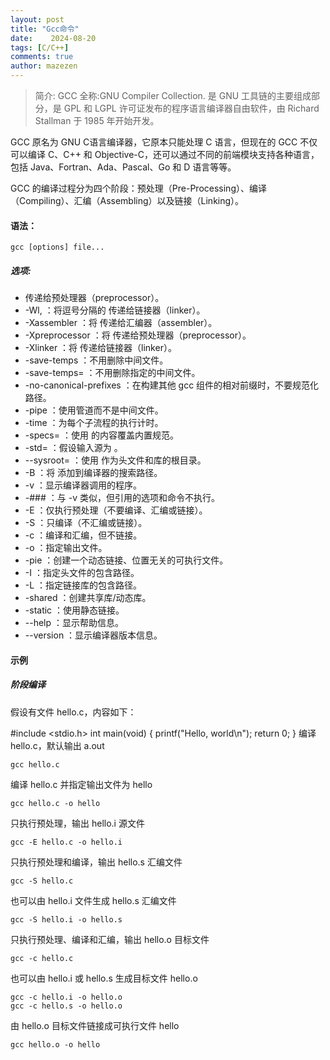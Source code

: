 ```yaml
---
layout: post
title: "Gcc命令"
date:    2024-08-20
tags: [C/C++]
comments: true
author: mazezen
---
```



> 简介:
> GCC 全称:GNU Compiler Collection. 是 GNU 工具链的主要组成部分，是 GPL 和 LGPL 许可证发布的程序语言编译器自由软件，由 Richard Stallman 于 1985 年开始开发。

GCC 原名为 GNU C语言编译器，它原本只能处理 C 语言，但现在的 GCC 不仅可以编译 C、C++ 和 Objective-C，还可以通过不同的前端模块支持各种语言，包括 Java、Fortran、Ada、Pascal、Go 和 D 语言等等。

GCC 的编译过程分为四个阶段：预处理（Pre-Processing）、编译（Compiling）、汇编（Assembling）以及链接（Linking）。

#### 语法：
```shell
gcc [options] file...
```
##### 选项:
- <options> 传递给预处理器（preprocessor）。
- -Wl,<options> ：将逗号分隔的 <options> 传递给链接器（linker）。
- -Xassembler <arg> ：将 <arg> 传递给汇编器（assembler）。
- -Xpreprocessor <arg> ：将 <arg> 传递给预处理器（preprocessor）。
- -Xlinker <arg> ：将 <arg> 传递给链接器（linker）。
- -save-temps ：不用删除中间文件。
- -save-temps=<arg> ：不用删除指定的中间文件。
- -no-canonical-prefixes ：在构建其他 gcc 组件的相对前缀时，不要规范化路径。
- -pipe ：使用管道而不是中间文件。
- -time ：为每个子流程的执行计时。
- -specs=<file> ：使用 <file> 的内容覆盖内置规范。
- -std=<standard> ：假设输入源为 <standard>。
- --sysroot=<directory> ：使用 <directory> 作为头文件和库的根目录。
- -B <directory> ：将 <directory> 添加到编译器的搜索路径。
- -v ：显示编译器调用的程序。
- -### ：与 -v 类似，但引用的选项和命令不执行。
- -E ：仅执行预处理（不要编译、汇编或链接）。
- -S ：只编译（不汇编或链接）。
- -c ：编译和汇编，但不链接。
- -o <file> ：指定输出文件。
- -pie ：创建一个动态链接、位置无关的可执行文件。
- -I ：指定头文件的包含路径。
- -L ：指定链接库的包含路径。
- -shared ：创建共享库/动态库。
- -static ：使用静态链接。
- --help ：显示帮助信息。
- --version ：显示编译器版本信息。

#### 示例
##### 阶段编译
假设有文件 hello.c，内容如下：

#include <stdio.h>
 int main(void)
 {
     printf("Hello, world\n");
     return 0;
 }
编译 hello.c，默认输出 a.out
```shell
gcc hello.c
```

编译 hello.c 并指定输出文件为 hello
```shell
gcc hello.c -o hello
```

只执行预处理，输出 hello.i 源文件
```shell
gcc -E hello.c -o hello.i
```

只执行预处理和编译，输出 hello.s 汇编文件
```shell
gcc -S hello.c
```

也可以由 hello.i 文件生成 hello.s 汇编文件
```shell
gcc -S hello.i -o hello.s
```

只执行预处理、编译和汇编，输出 hello.o 目标文件
```shell
gcc -c hello.c
```

也可以由 hello.i 或 hello.s 生成目标文件 hello.o
```shell
gcc -c hello.i -o hello.o
gcc -c hello.s -o hello.o
```

由 hello.o 目标文件链接成可执行文件 hello
```shell
gcc hello.o -o hello
```
